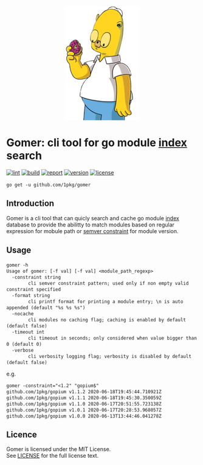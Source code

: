 <p align="center">
    <img src="https://raw.githubusercontent.com/1pkg/gomer/master/gopher.png" alt="gomer"/>
</p>

# Gomer: cli tool for go module [index](https://index.golang.org/) search

[![lint](https://github.com/1pkg/gomer/workflows/lint/badge.svg)](https://github.com/1pkg/gomer/actions?query=workflow%3Alint+branch%3Amaster+)
[![build](https://github.com/1pkg/gomer/workflows/build/badge.svg)](https://github.com/1pkg/gomer/actions?query=workflow%3Abuild+branch%3Amaster+)
[![report](https://goreportcard.com/badge/github.com/1pkg/gomer?cache=1)](https://goreportcard.com/report/github.com/1pkg/gomer)
[![version](https://img.shields.io/github/go-mod/go-version/1pkg/gomer?cache=1)](https://github.com/1pkg/gomer/blob/master/go.mod)
[![license](https://img.shields.io/github/license/1pkg/gomer?cache=1)](LICENSE)

`go get -u github.com/1pkg/gomer`

## Introduction

Gomer is a cli tool that can quicly search and cache go module [index](https://index.golang.org/) database to provide the abilitty to match modules based on regular expression for mobule path or [semver constraint](github.com/Masterminds/semver/v3) for module version.

## Usage

```
gomer -h
Usage of gomer: [-f val] [-f val] <module_path_regexp>
  -constraint string
        cli semver constraint pattern; used only if non empty valid constraint specified
  -format string
        cli printf format for printing a module entry; \n is auto appended (default "%s %s %s")
  -nocache
        cli modules no caching flag; caching is enabled by default (default false)
  -timeout int
        cli timeout in seconds; only considered when value bigger than 0 (default 0)
  -verbose
        cli verbosity logging flag; verbosity is disabled by default (default false)
```

e.g.

```
gomer -constraint="<1.2" "gopium$"
github.com/1pkg/gopium v1.1.2 2020-06-18T19:45:44.710921Z
github.com/1pkg/gopium v1.1.1 2020-06-18T19:45:30.350059Z
github.com/1pkg/gopium v1.1.0 2020-06-17T20:51:55.723138Z
github.com/1pkg/gopium v1.0.1 2020-06-17T20:28:53.968057Z
github.com/1pkg/gopium v1.0.0 2020-06-13T13:44:46.041278Z
```

## Licence

Gomer is licensed under the MIT License.  
See [LICENSE](LICENSE) for the full license text.

